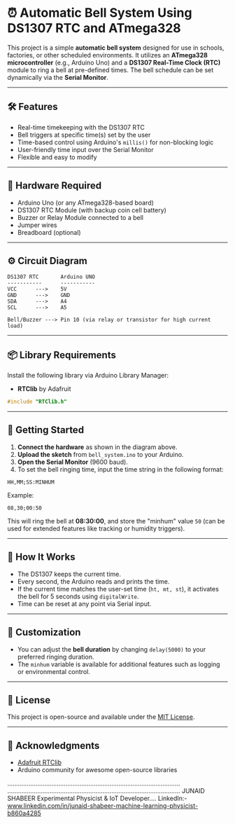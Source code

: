 # ⏰ Automatic Bell System Using DS1307 RTC and ATmega328

This project is a simple **automatic bell system** designed for use in schools, factories, or other scheduled environments. It utilizes an **ATmega328 microcontroller** (e.g., Arduino Uno) and a **DS1307 Real-Time Clock (RTC)** module to ring a bell at pre-defined times. The bell schedule can be set dynamically via the **Serial Monitor**.

---

## 🛠 Features

- Real-time timekeeping with the DS1307 RTC
- Bell triggers at specific time(s) set by the user
- Time-based control using Arduino's `millis()` for non-blocking logic
- User-friendly time input over the Serial Monitor
- Flexible and easy to modify

---

## 🔌 Hardware Required

- Arduino Uno (or any ATmega328-based board)
- DS1307 RTC Module (with backup coin cell battery)
- Buzzer or Relay Module connected to a bell
- Jumper wires
- Breadboard (optional)

---

## ⚙️ Circuit Diagram

```
DS1307 RTC       Arduino UNO
-----------      -----------
VCC      --->    5V  
GND      --->    GND  
SDA      --->    A4  
SCL      --->    A5  

Bell/Buzzer ---> Pin 10 (via relay or transistor for high current load)
```

---

## 📦 Library Requirements

Install the following library via Arduino Library Manager:

- **RTClib** by Adafruit

```cpp
#include "RTClib.h"
```

---

## 🚀 Getting Started

1. **Connect the hardware** as shown in the diagram above.
2. **Upload the sketch** from `bell_system.ino` to your Arduino.
3. **Open the Serial Monitor** (9600 baud).
4. To set the bell ringing time, input the time string in the following format:

```
HH,MM;SS:MINHUM
```

Example:
```
08,30;00:50
```

This will ring the bell at **08:30:00**, and store the "minhum" value `50` (can be used for extended features like tracking or humidity triggers).

---

## 🔔 How It Works

- The DS1307 keeps the current time.
- Every second, the Arduino reads and prints the time.
- If the current time matches the user-set time (`ht, mt, st`), it activates the bell for 5 seconds using `digitalWrite`.
- Time can be reset at any point via Serial input.

---

## 📝 Customization

- You can adjust the **bell duration** by changing `delay(5000)` to your preferred ringing duration.
- The `minhum` variable is available for additional features such as logging or environmental control.

---

## 📄 License

This project is open-source and available under the [MIT License](LICENSE).

---

## 🙌 Acknowledgments

- [Adafruit RTClib](https://github.com/adafruit/RTClib)
- Arduino community for awesome open-source libraries

..................................................................................................
..................................................................................................
JUNAID SHABEER Experimental Physicist & IoT Developer.... LinkedIn:- www.linkedin.com/in/junaid-shabeer-machine-learning-physicist-b860a4285
